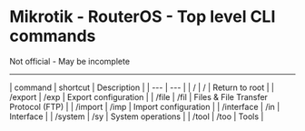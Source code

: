 # Mikrotik - RouterOS - Top level CLI commands
Not official - May be incomplete

---
| command | shortcut | Description |
| --- | --- |
| / | / | Return to root |
| /export | /exp | Export configuration |
| /file | /fil | Files & File Transfer Protocol (FTP) |
| /import | /imp | Import configuration |
| /interface | /in | Interface |
| /system | /sy | System operations |
| /tool | /too | Tools |

